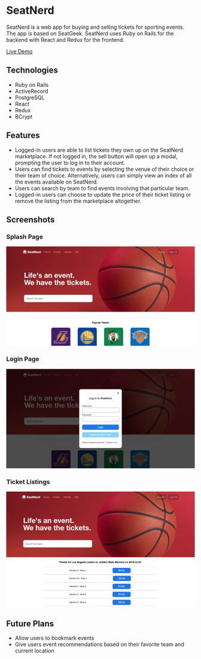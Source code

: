 # SeatNerd

SeatNerd is a web app for buying and selling tickets for sporting events. The
app is based on SeatGeek. SeatNerd uses Ruby on Rails for the backend with 
React and Redux for the frontend.

[Live Demo](https://seatnerd.herokuapp.com/#/)

## Technologies

* Ruby on Rails
* ActiveRecord
* PostgreSQL
* React
* Redux
* BCrypt

## Features

* Logged-in users are able to list tickets they own up on the SeatNerd
marketplace. If not logged in, the sell button will open up a modal, prompting
the user to log in to their account.
* Users can find tickets to events by selecting the venue of their choice or 
their team of choice. Alternatively, users can simply view an index of all the
events available on SeatNerd.
* Users can search by team to find events involving that particular team.
* Logged-in users can choose to update the price of their ticket listing or remove the listing from the marketplace altogether.

## Screenshots

### Splash Page
![](public/splash.png)

### Login Page
![](public/login.png)

### Ticket Listings
![](public/ticket_listings.png)

## Future Plans

* Allow users to bookmark events
* Give users event recommendations based on their favorite team and current
location


